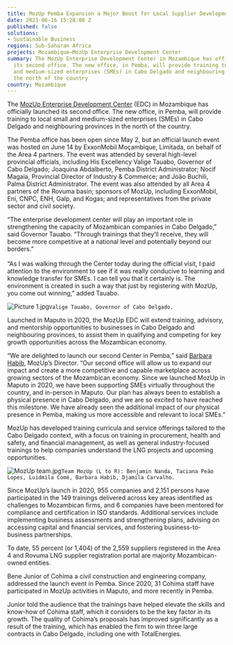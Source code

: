 ```yaml
---
title: MozUp Pemba Expansion a Major Boost for Local Supplier Development in Mozambique
date: 2023-06-16 15:28:00 Z
published: false
solutions:
- Sustainable Business
regions: Sub-Saharan Africa
projects: Mozambique—MozUp Enterprise Development Center
summary: The MozUp Enterprise Development Center in Mozambique has officially launched
  its second office. The new office, in Pemba, will provide training to local small
  and medium-sized enterprises (SMEs) in Cabo Delgado and neighbouring provinces in
  the north of the country
country: Mozambique
---
```


The [MozUp Enterprise Development Center](https://www.dai.com/our-work/projects/mozambique-enterprise-development-center) (EDC) in Mozambique has officially launched its second office. The new office, in Pemba, will provide training to local small and medium-sized enterprises (SMEs) in Cabo Delgado and neighbouring provinces in the north of the country.

The Pemba office has been open since May 2, but an official launch event was hosted on June 14 by ExxonMobil Moçambique, Limitada, on behalf of the Area 4 partners. The event was attended by several high-level provincial officials, including His Excellency Valige Tauabo, Governor of Cabo Delgado; Joaquina Abdalberto, Pemba District Administrator; Nocif Magaia, Provincial Director of Industry & Commerce; and João Buchili, Palma District Administrator. The event was also attended by all Area 4 partners of the Rovuma basin; sponsors of MozUp, including ExxonMobil, Eni, CNPC, ENH, Galp, and Kogas; and representatives from the private sector and civil society.

“The enterprise development center will play an important role in strengthening the capacity of Mozambican companies in Cabo Delgado,” said Governor Tauabo. “Through trainings that they’ll receive, they will become more competitive at a national level and potentially beyond our borders.”\
\
“As I was walking through the Center today during the official visit, I paid attention to the environment to see if it was really conducive to learning and knowledge transfer for SMEs. I can tell you that it certainly is. The environment is created in such a way that just by registering with MozUp, you come out winning,” added Tauabo.

![Picture 1.jpg](/uploads/Picture%201.jpg)`Valige Tauabo, Governor of Cabo Delgado.`

Launched in Maputo in 2020, the MozUp EDC will extend training, advisory, and mentorship opportunities to businesses in Cabo Delgado and neighbouring provinces, to assist them in qualifying and competing for key growth opportunities across the Mozambican economy.

“We are delighted to launch our second Center in Pemba,” said [Barbara Habib](https://www.dai.com/who-we-are/our-team/barbara-habib), MozUp’s Director. “Our second office will allow us to expand our impact and create a more competitive and capable marketplace across growing sectors of the Mozambican economy. Since we launched MozUp in Maputo in 2020, we have been supporting SMEs virtually throughout the country, and in-person in Maputo. Our plan has always been to establish a physical presence in Cabo Delgado, and we are so excited to have reached this milestone. We have already seen the additional impact of our physical presence in Pemba, making us more accessible and relevant to local SMEs.”

MozUp has developed training curricula and service offerings tailored to the Cabo Delgado context, with a focus on training in procurement, health and safety, and financial management, as well as general industry-focused trainings to help companies understand the LNG projects and upcoming opportunities.

![MozUp team.jpg](/uploads/MozUp%20team.jpg)`Team MozUp (L to R): Benjamin Nanda, Taciana Peão Lopes, Luidmila Comé, Barbara Habib, Djamila Carvalho.`

Since MozUp’s launch in 2020, 955 companies and 2,151 persons have participated in the 149 trainings delivered across key areas identified as challenges to Mozambican firms, and 6 companies have been mentored for compliance and certification in ISO standards. Additional services include implementing business assessments and strengthening plans, advising on accessing capital and financial services, and fostering business-to-business partnerships.

To date, 55 percent (or 1,404) of the 2,559 suppliers registered in the Area 4 and Rovuma LNG supplier registration portal are majority Mozambican-owned entities.

Bene Junior of Cohima a civil construction and engineering company, addressed the launch event in Pemba. Since 2020, 31 Cohima staff have participated in MozUp activities in Maputo, and more recently in Pemba.

Junior told the audience that the trainings have helped elevate the skills and know-how of Cohima staff, which it considers to be the key factor in its growth. The quality of Cohima’s proposals has improved significantly as a result of the training, which has enabled the firm to win three large contracts in Cabo Delgado, including one with TotalEnergies.